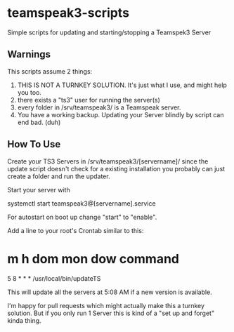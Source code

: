 # teamspeak3-scripts
Simple scripts for updating and starting/stopping a Teamspek3 Server

## Warnings ##

This scripts assume 2 things:
 1. THIS IS NOT A TURNKEY SOLUTION. It's just what I use, and might help you too.
 2. there exists a "ts3" user for running the server(s)
 3. every folder in /srv/teamspeak3/ is a Teamspeak server.
 4. You have a working backup. Updating your Server blindly by script can end bad. (duh)

## How To Use ##

Create your TS3 Servers in /srv/teamspeak3/[servername]/ since the update script doesn't check for a existing installation you probably can just create a folder and run the updater.

Start your server with

systemctl start teamspeak3@[servername].service

For autostart on boot up change "start" to "enable".

Add a line to your root's Crontab similar to this:

# m h  dom mon dow   command
  5 8   *   *   *    /usr/local/bin/updateTS

This will update all the servers at 5:08 AM if a new version is available.

I'm happy for pull requests which might actually make this a turnkey solution. But if you only run 1 Server this is kind of a "set up and forget" kinda thing.
